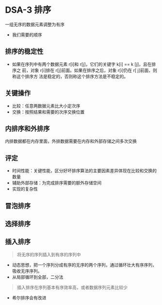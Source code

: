 # DSA-3 排序

一组无序的数据元素调整为有序

- 我们需要的顺序

## 排序的稳定性

- 如果在序列中有两个数据元素 r[i]和 r[j]，它们的关键字 k[i] == k [j]，且在排序之
前，对象 r[i]排在 r[j]前面。如果在排序之后，对象 r[i]仍在 r[ j]前面，则称这个排序方 法是稳定的，否则称这个排序方法是不稳定的。

## 关键操作

- 比较：任意两数据元素比大小定次序
- 交换：按照结果和需要的次序交换位置

## 内排序和外排序

内排数据都在内存里面，外排数据需要在内存和外部存储之间多次交换

## 评定

- 时间性能：关键性能，区分好坏排序算法的主要因素差异体现在比较和交换的数量
- 辅助外部存储：为完成排序需要的额外存储空间
- 实现的复杂性

## 冒泡排序

## 选择排序

## 插入排序

> 将无序的序列插入到有序的序列中

- 动态思想，把一个序列分成有序的无序的两个序列，通过循环壮大有序序列，吸收无序序列。
- 从局部循环到全部，二分法



> 插入排序在序列基本有序效率高，或者数据序列元素比较少
  - 希尔排序会有改进
